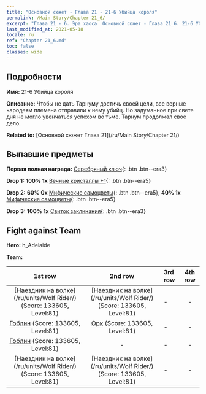 ```yaml
---
title: "Основной сюжет - Глава 21 - 21-6 Убийца короля"
permalink: /Main Story/Chapter 21_6/
excerpt: "Глава 21 - 6. Эра хаоса  Основной сюжет - Глава 21_6. 21-6 Убийца короля"
last_modified_at: 2021-05-18
locale: ru
ref: "Chapter 21_6.md"
toc: false
classes: wide
---
```


## Подробности

 **Имя:** 21-6 Убийца короля

 **Описание:** Чтобы не дать Тарнуму достичь своей цели, все верные чародеям племена отправили к нему убийц. Но задуманное при свете дня не могло увенчаться успехом во тьме. Тарнум продолжал свое дело.

 **Related to:** [Основной сюжет Глава 21](/ru/Main Story/Chapter 21/)

## Выпавшие предметы

 **Первая полная награда:** [Серебряный ключ](/ItemsRU/con_693/){: .btn .btn--era3}

 **Drop 1:** **100% 1x** [Вечные кристаллы +1](/ItemsRU/mat_73/){: .btn .btn--era5}

 **Drop 2:** **60% 0x** [Мифические самоцветы](/ItemsRU/mat_65/){: .btn .btn--era5}, **40% 1x** [Мифические самоцветы](/ItemsRU/mat_65/){: .btn .btn--era5}

 **Drop 3:** **100% 1x** [Свиток заклинания](/ItemsRU/con_694/){: .btn .btn--era3}


## Fight against Team
 **Hero:** h_Adelaide

 **Team:**


  | 1st row | 2nd row | 3rd row | 4th row |
  |:----:|:----:|:----|:----:|
  | [Наездник на волке](/ru/units/Wolf Rider/) (Score: 133605, Level:81)  | [Наездник на волке](/ru/units/Wolf Rider/) (Score: 133605, Level:81)  | - | - |
  | [Гоблин](/ru/units/Goblin/) (Score: 133605, Level:81)  | [Орк](/ru/units/Orc/) (Score: 133605, Level:81)  | - | - |
  | [Гоблин](/ru/units/Goblin/) (Score: 133605, Level:81)  | - | - | - |
  | [Наездник на волке](/ru/units/Wolf Rider/) (Score: 133605, Level:81)  | [Наездник на волке](/ru/units/Wolf Rider/) (Score: 133605, Level:81)  | - | - |


